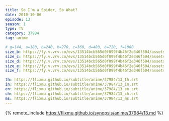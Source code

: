 ```yaml
---
title: So I'm a Spider, So What?
date: 2010-10-06
episode: 13
season: 1
type: TV
category: 37984
tag: anime

# g=144, a=180, b=240, h=270, c=360, d=480, e=720, f=1080
size_b: https://fy.v.vrv.co/evs/13514bcb565d0f099f4b46f2e346f504/assets/a8badbcb9924388b02e8bfa2c3d69587_4024253.mp4
size_c: https://fy.v.vrv.co/evs/13514bcb565d0f099f4b46f2e346f504/assets/a8badbcb9924388b02e8bfa2c3d69587_4024252.mp4
size_d: https://fy.v.vrv.co/evs/13514bcb565d0f099f4b46f2e346f504/assets/a8badbcb9924388b02e8bfa2c3d69587_4024254.mp4
size_e: https://fy.v.vrv.co/evs/13514bcb565d0f099f4b46f2e346f504/assets/a8badbcb9924388b02e8bfa2c3d69587_4024255.mp4
size_f: https://fy.v.vrv.co/evs/13514bcb565d0f099f4b46f2e346f504/assets/a8badbcb9924388b02e8bfa2c3d69587_4024256.mp4

th: https://flixmu.github.io/subtitle/anime/37984/13_th.srt
in: https://flixmu.github.io/subtitle/anime/37984/13_in.srt
en: https://flixmu.github.io/subtitle/anime/37984/13_en.srt
ch: https://flixmu.github.io/subtitle/anime/37984/13_ch.srt
ms: https://flixmu.github.io/subtitle/anime/37984/13_ms.srt
---
```

{% remote_include https://flixmu.github.io/synopsis/anime/37984/13.md %}
